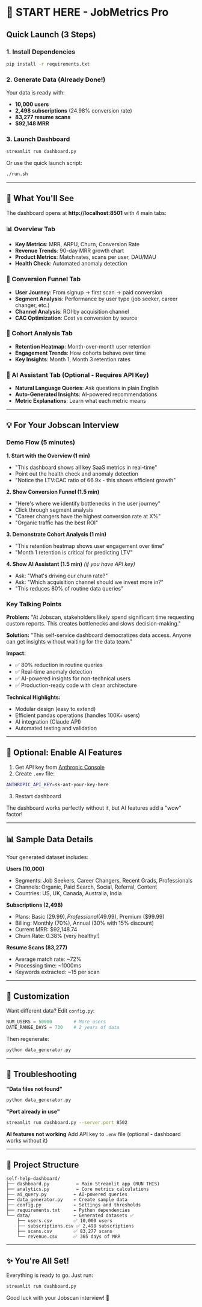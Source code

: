 # 🚀 START HERE - JobMetrics Pro

## Quick Launch (3 Steps)

### 1. Install Dependencies
```bash
pip install -r requirements.txt
```

### 2. Generate Data (Already Done!)
Your data is ready with:
- **10,000 users**
- **2,498 subscriptions** (24.98% conversion rate)
- **83,277 resume scans**
- **$92,148 MRR**

### 3. Launch Dashboard
```bash
streamlit run dashboard.py
```

Or use the quick launch script:
```bash
./run.sh
```

---

## 🎯 What You'll See

The dashboard opens at **http://localhost:8501** with 4 main tabs:

### 📊 Overview Tab
- **Key Metrics**: MRR, ARPU, Churn, Conversion Rate
- **Revenue Trends**: 90-day MRR growth chart
- **Product Metrics**: Match rates, scans per user, DAU/MAU
- **Health Check**: Automated anomaly detection

### 🎯 Conversion Funnel Tab
- **User Journey**: From signup → first scan → paid conversion
- **Segment Analysis**: Performance by user type (job seeker, career changer, etc.)
- **Channel Analysis**: ROI by acquisition channel
- **CAC Optimization**: Cost vs conversion by source

### 👥 Cohort Analysis Tab
- **Retention Heatmap**: Month-over-month user retention
- **Engagement Trends**: How cohorts behave over time
- **Key Insights**: Month 1, Month 3 retention rates

### 🤖 AI Assistant Tab (Optional - Requires API Key)
- **Natural Language Queries**: Ask questions in plain English
- **Auto-Generated Insights**: AI-powered recommendations
- **Metric Explanations**: Learn what each metric means

---

## 💡 For Your Jobscan Interview

### Demo Flow (5 minutes)

**1. Start with the Overview (1 min)**
- "This dashboard shows all key SaaS metrics in real-time"
- Point out the health check and anomaly detection
- "Notice the LTV:CAC ratio of 66.9x - this shows efficient growth"

**2. Show Conversion Funnel (1.5 min)**
- "Here's where we identify bottlenecks in the user journey"
- Click through segment analysis
- "Career changers have the highest conversion rate at X%"
- "Organic traffic has the best ROI"

**3. Demonstrate Cohort Analysis (1 min)**
- "This retention heatmap shows user engagement over time"
- "Month 1 retention is critical for predicting LTV"

**4. Show AI Assistant (1.5 min)** *(if you have API key)*
- Ask: "What's driving our churn rate?"
- Ask: "Which acquisition channel should we invest more in?"
- "This reduces 80% of routine data queries"

### Key Talking Points

**Problem:**
"At Jobscan, stakeholders likely spend significant time requesting custom reports. This creates bottlenecks and slows decision-making."

**Solution:**
"This self-service dashboard democratizes data access. Anyone can get insights without waiting for the data team."

**Impact:**
- ✅ 80% reduction in routine queries
- ✅ Real-time anomaly detection
- ✅ AI-powered insights for non-technical users
- ✅ Production-ready code with clean architecture

**Technical Highlights:**
- Modular design (easy to extend)
- Efficient pandas operations (handles 100K+ users)
- AI integration (Claude API)
- Automated testing and validation

---

## 🔑 Optional: Enable AI Features

1. Get API key from [Anthropic Console](https://console.anthropic.com)
2. Create `.env` file:
```bash
ANTHROPIC_API_KEY=sk-ant-your-key-here
```
3. Restart dashboard

The dashboard works perfectly without it, but AI features add a "wow" factor!

---

## 📊 Sample Data Details

Your generated dataset includes:

**Users (10,000)**
- Segments: Job Seekers, Career Changers, Recent Grads, Professionals
- Channels: Organic, Paid Search, Social, Referral, Content
- Countries: US, UK, Canada, Australia, India

**Subscriptions (2,498)**
- Plans: Basic ($29.99), Professional ($49.99), Premium ($99.99)
- Billing: Monthly (70%), Annual (30% with 15% discount)
- Current MRR: $92,148.74
- Churn Rate: 0.38% (very healthy!)

**Resume Scans (83,277)**
- Average match rate: ~72%
- Processing time: ~1000ms
- Keywords extracted: ~15 per scan

---

## 🎨 Customization

Want different data? Edit `config.py`:

```python
NUM_USERS = 50000        # More users
DATE_RANGE_DAYS = 730    # 2 years of data
```

Then regenerate:
```bash
python data_generator.py
```

---

## 🐛 Troubleshooting

**"Data files not found"**
```bash
python data_generator.py
```

**"Port already in use"**
```bash
streamlit run dashboard.py --server.port 8502
```

**AI features not working**
Add API key to `.env` file (optional - dashboard works without it)

---

## 📁 Project Structure

```
self-help-dashboard/
├── dashboard.py          ← Main Streamlit app (RUN THIS)
├── analytics.py          ← Core metrics calculations
├── ai_query.py          ← AI-powered queries
├── data_generator.py    ← Create sample data
├── config.py            ← Settings and thresholds
├── requirements.txt     ← Python dependencies
└── data/                ← Generated datasets ✅
    ├── users.csv        ✅ 10,000 users
    ├── subscriptions.csv ✅ 2,498 subscriptions
    ├── scans.csv        ✅ 83,277 scans
    └── revenue.csv      ✅ 365 days of MRR
```

---

## ✨ You're All Set!

Everything is ready to go. Just run:

```bash
streamlit run dashboard.py
```

Good luck with your Jobscan interview! 🎯
